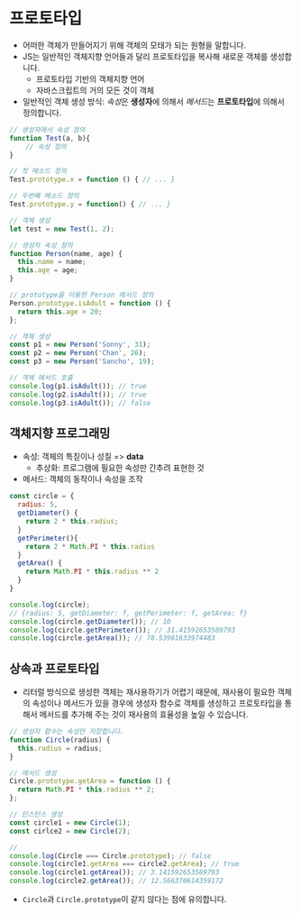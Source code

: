 # 프로토타입

- 어떠한 객체가 만들어지기 위해 객체의 모태가 되는 원형을 말합니다.
- JS는 일반적인 객체지향 언어들과 달리 프로토타입을 복사해 새로운 객체를 생성합니다.
  - 프로토타입 기반의 객체지향 언어
  - 자바스크립트의 거의 모든 것이 객체
- 일반적인 객체 생성 방식: *속성*은 **생성자**에 의해서 *메서드*는 **프로토타입**에 의해서 정의합니다.

```js
// 생성자에서 속성 정의
function Test(a, b){
	// 속성 정의
}

// 첫 메소드 정의
Test.prototype.x = function () { // ... }

// 두번째 메소드 정의
Test.prototype.y = function() { // ... }

// 객체 생성
let test = new Test(1, 2);
```

```js
// 생성자 속성 정의
function Person(name, age) {
  this.name = name;
  this.age = age;
}

// prototype을 이용한 Person 메서드 정의
Person.prototype.isAdult = function () {
  return this.age > 20;
};

// 객체 생성
const p1 = new Person('Sonny', 31);
const p2 = new Person('Chan', 26);
const p3 = new Person('Sancho', 19);

// 객체 메서드 호출
console.log(p1.isAdult()); // true
console.log(p2.isAdult()); // true
console.log(p3.isAdult()); // false
```

## 객체지향 프로그래밍

- 속성: 객체의 특짇이나 성질 => **data**
  - 추상화: 프로그램에 필요한 속성만 간추려 표현한 것
- 메서드: 객체의 동작이나 속성을 조작

```js
const circle = {
  radius: 5,
  getDiameter() {
    return 2 * this.radius;
  }
  getPerimeter(){
    return 2 * Math.PI * this.radius
  }
  getArea() {
    return Math.PI * this.radius ** 2
  }
}

console.log(circle);
// {radius: 5, getDiameter: f, getPerimeter: f, getArea: f}
console.log(circle.getDiameter()); // 10
console.log(circle.getPerimeter()); // 31.41592653589793
console.log(circle.getArea()); // 78.53981633974483
```

## 상속과 프로토타입

- 리터럴 방식으로 생성한 객체는 재사용하기가 어렵기 때문에, 재사용이 필요한 객체의 속성이나 메서드가 있을 경우에 생성자 함수로 객체를 생성하고 프로토타입을 통해서 메서드를 추가해 주는 것이 재사용의 효율성을 높일 수 있습니다.

```js
// 생성자 함수는 속성만 저장합니다.
function Circle(radius) {
  this.radius = radius;
}

// 메서드 생성
Circle.prototype.getArea = function () {
  return Math.PI * this.radius ** 2;
};

// 인스턴스 생성
const circle1 = new Circle(1);
const cirlce2 = new Circle(2);

//
console.log(Circle === Circle.prototype); // false
console.log(circle1.getArea === circle2.getArea); // true
console.log(circle1.getArea()); // 3.141592653589793
console.log(circle2.getArea()); // 12.566370614359172
```

- `Circle`과 `Circle.prototype`이 같지 않다는 점에 유의합니다.
